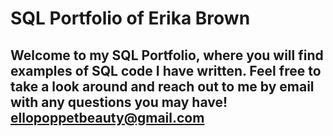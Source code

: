 # SQL Portfolio of Erika Brown
## Welcome to my SQL Portfolio, where you will find examples of SQL code I have written.  Feel free to take a look around and reach out to me by email with any questions you may have!  ellopoppetbeauty@gmail.com

